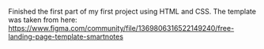 Finished the first part of my first project using HTML and CSS. The template was taken from here: https://www.figma.com/community/file/1369806316522149240/free-landing-page-template-smartnotes
